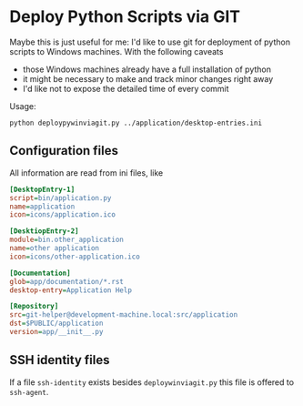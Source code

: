 # Deploy Python Scripts via GIT

Maybe this is just useful for me: I'd like to use git for deployment of python
scripts to Windows machines. With the following caveats

* those Windows machines already have a full installation of python
* it might be necessary to make and track minor changes right away
* I'd like not to expose the detailed time of every commit 

Usage:

```commandline
python deploypywinviagit.py ../application/desktop-entries.ini
```

## Configuration files

All information are read from ini files, like

```ini
[DesktopEntry-1]
script=bin/application.py
name=application
icon=icons/application.ico

[DesktiopEntry-2]
module=bin.other_application
name=other application
icon=icons/other-application.ico

[Documentation]
glob=app/documentation/*.rst
desktop-entry=Application Help

[Repository]
src=git-helper@development-machine.local:src/application
dst=$PUBLIC/application
version=app/__init__.py
```

## SSH identity files

If a file `ssh-identity` exists besides `deploywinviagit.py` this file is
offered to `ssh-agent`.
